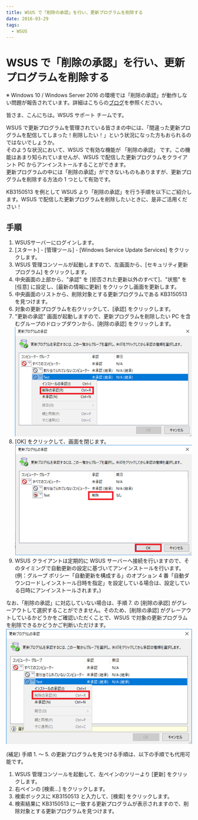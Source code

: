 ```yaml
---
title: WSUS で「削除の承認」を行い、更新プログラムを削除する
date: 2016-03-29
tags:
  - WSUS
---
```


# WSUS で「削除の承認」を行い、更新プログラムを削除する
※ Windows 10 / Windows Server 2016 の環境では「削除の承認」が動作しない問題が報告されています。詳細はこちらの[ブログ](./2017-09-04_01.md)を参照ください。  

皆さま、こんにちは。WSUS サポート チームです。  

WSUS で更新プログラムを管理されている皆さまの中には、「間違った更新プログラムを配信してしまった！削除したい！」という状況になった方もおられるのではないでしょうか。  
そのような状況において、WSUS で有効な機能が 「削除の承認」 です。この機能はあまり知られていませんが、WSUS で配信した更新プログラムをクライアント PC からアンインストールすることができます。  
更新プログラムの中には「削除の承認」ができないものもありますが、更新プログラムを削除する方法の 1 つとして有効です。  

KB3150513 を例として WSUS より「削除の承認」を行う手順を以下にご紹介します。WSUS で配信した更新プログラムを削除したいときに、是非ご活用ください！  

## 手順
1. WSUSサーバーにログインします。
1. [スタート] - [管理ツール] - [Windows Service Update Services] をクリックします。
1. WSUS 管理コンソールが起動しますので、左画面から、[セキュリティ更新プログラム] をクリックします。
1. 中央画面の上部から、"承認" を [拒否された更新以外のすべて]、"状態" を [任意] に設定し、[最新の情報に更新] をクリックし画面を更新します。
1. 中央画面のリストから、削除対象とする更新プログラムである KB3150513 を見つけます。
1. 対象の更新プログラムを右クリックして、[承認] をクリックします。
1. "更新の承認" 画面が起動しますので、更新プログラムを削除したい PC を含むグループのドロップダウンから、[削除の承認] をクリックします。  
![DeleteUpdate1](./2016-03-29_01/1.png)  
1. [OK] をクリックして、画面を閉じます。  
![DeleteUpdate2](./2016-03-29_01/2.png)  
1. WSUS クライアントは定期的に WSUS サーバーへ接続を行いますので、そのタイミングで自動更新の設定に基づいてアンインストールを行います。  
(例：グループ ポリシー「自動更新を構成する」のオプション 4 番「自動ダウンロードしインストール日時を指定」を設定している場合は、設定している日時にアンインストールされます。)  

なお、「削除の承認」に対応していない場合は、手順 7. の [削除の承認] がグレーアウトして選択することができません。そのため、[削除の承認] がグレーアウトしているかどうかをご確認いただくことで、WSUS で対象の更新プログラムを削除できるかどうかご判断いただけます。  
![DeleteUpdate3](./2016-03-29_01/3.png)  

(補足)
手順 1. ～ 5. の更新プログラムを見つける手順は、以下の手順でも代用可能です。  

1. WSUS 管理コンソールを起動して、左ペインのツリーより [更新] をクリックします。
1. 右ペインの [検索...] をクリックします。
1. 検索ボックスに KB3150513 と入力して、[検索] をクリックします。
4. 検索結果に KB3150513 に一致する更新プログラムが表示されますので、削除対象とする更新プログラムを見つけます。


